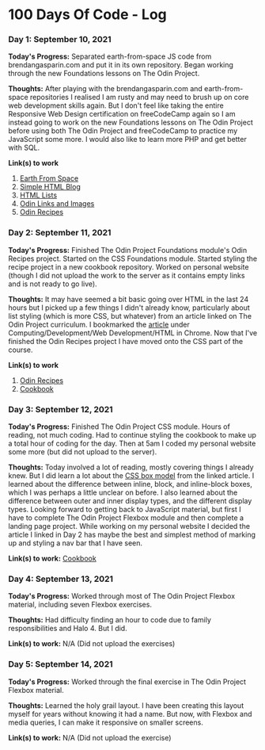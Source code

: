 # 100 Days Of Code - Log


### Day 1: September 10, 2021

**Today's Progress:** Separated earth-from-space JS code from brendangasparin.com and put it in its own repository. Began working through the new Foundations lessons on The Odin Project.

**Thoughts:** After playing with the brendangasparin.com and earth-from-space repositories I realised I am rusty and may need to brush up on core web development skills again. But I don't feel like taking the entire Responsive Web Design certification on freeCodeCamp again so I am instead going to work on the new Foundations lessons on The Odin Project before using both The Odin Project and freeCodeCamp to practice my JavaScript some more. I would also like to learn more PHP and get better with SQL.

**Link(s) to work**
1. [Earth From Space](https://brendangasparin.github.io/earth-from-space)
2. [Simple HTML Blog](https://brendangasparin.github.io/simple-html-blog)
3. [HTML Lists](https://brendangasparin.github.io/html-lists)
4. [Odin Links and Images](https://brendangasparin.github.io/odin-links-and-images)
5. [Odin Recipes](https://brendangasparin.github.io/odin-recipes)


### Day 2: September 11, 2021

**Today's Progress:** Finished The Odin Project Foundations module's Odin Recipes project. Started on the CSS Foundations module. Started styling the recipe project in a new cookbook repository. Worked on personal website (though I did not upload the work to the server as it contains empty links and is not ready to go live).

**Thoughts:** It may have seemed a bit basic going over HTML in the last 24 hours but I picked up a few things I didn't already know, particularly about list styling (which is more CSS, but whatever) from an article linked on The Odin Project curriculum. I bookmarked the [article](https://learn.shayhowe.com/html-css/creating-lists/) under Computing/Development/Web Development/HTML in Chrome. Now that I've finished the Odin Recipes project I have moved onto the CSS part of the course.

**Link(s) to work**
1. [Odin Recipes](https://brendangasparin.github.io/odin-recipes)
2. [Cookbook](https://brendangasparin.github.io/cookbook)

### Day 3: September 12, 2021

**Today's Progress:** Finished The Odin Project CSS module. Hours of reading, not much coding. Had to continue styling the cookbook to make up a total hour of coding for the day. Then at 5am I coded my personal website some more (but did not upload to the server).

**Thoughts:** Today involved a lot of reading, mostly covering things I already knew. But I did learn a lot about the [CSS box model](https://developer.mozilla.org/en-US/docs/Learn/CSS/Building_blocks/The_box_model) from the linked article. I learned about the difference between inline, block, and inline-block boxes, which I was perhaps a little unclear on before. I also learned about the difference between outer and inner display types, and the different display types. Looking forward to getting back to JavaScript material, but first I have to complete The Odin Project Flexbox module and then complete a landing page project. While working on my personal website I decided the article I linked in Day 2 has maybe the best and simplest method of marking up and styling a nav bar that I have seen.

**Link(s) to work:** [Cookbook](https://brendangasparin.github.io/cookbook)

### Day 4: September 13, 2021

**Today's Progress:** Worked through most of The Odin Project Flexbox material, including seven Flexbox exercises.

**Thoughts:** Had difficulty finding an hour to code due to family responsibilities and Halo 4. But I did.

**Link(s) to work:** N/A (Did not upload the exercises)

### Day 5: September 14, 2021

**Today's Progress:** Worked through the final exercise in The Odin Project Flexbox material.

**Thoughts:** Learned the holy grail layout. I have been creating this layout myself for years without knowing it had a name. But now, with Flexbox and media queries, I can make it responsive on smaller screens.

**Link(s) to work:** N/A (Did not upload the exercise)
